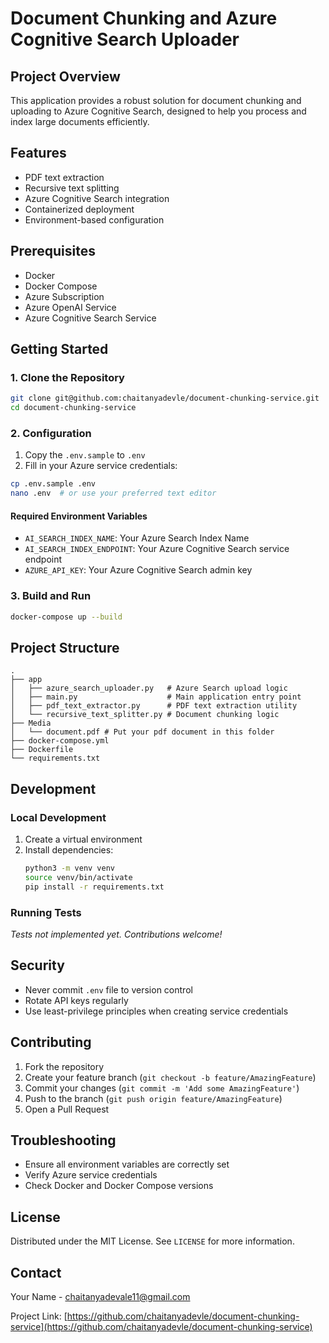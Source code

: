 # Document Chunking and Azure Cognitive Search Uploader

## Project Overview

This application provides a robust solution for document chunking and uploading to Azure Cognitive Search, designed to help you process and index large documents efficiently.

## Features

- PDF text extraction
- Recursive text splitting
- Azure Cognitive Search integration
- Containerized deployment
- Environment-based configuration

## Prerequisites

- Docker
- Docker Compose
- Azure Subscription
- Azure OpenAI Service
- Azure Cognitive Search Service

## Getting Started

### 1. Clone the Repository

```bash
git clone git@github.com:chaitanyadevle/document-chunking-service.git
cd document-chunking-service
```

### 2. Configuration

1. Copy the `.env.sample` to `.env`
2. Fill in your Azure service credentials:

```bash
cp .env.sample .env
nano .env  # or use your preferred text editor
```

#### Required Environment Variables

- `AI_SEARCH_INDEX_NAME`: Your Azure Search Index Name
- `AI_SEARCH_INDEX_ENDPOINT`: Your Azure Cognitive Search service endpoint
- `AZURE_API_KEY`: Your Azure Cognitive Search admin key

### 3. Build and Run

```bash
docker-compose up --build
```

## Project Structure

```
.
├── app
│   ├── azure_search_uploader.py   # Azure Search upload logic
│   ├── main.py                    # Main application entry point
│   ├── pdf_text_extractor.py      # PDF text extraction utility
│   └── recursive_text_splitter.py # Document chunking logic
├── Media
│   └── document.pdf # Put your pdf document in this folder
├── docker-compose.yml
├── Dockerfile
└── requirements.txt
```

## Development

### Local Development

1. Create a virtual environment
2. Install dependencies:
   ```bash
   python3 -m venv venv
   source venv/bin/activate
   pip install -r requirements.txt
   ```

### Running Tests

*Tests not implemented yet. Contributions welcome!*

## Security

- Never commit `.env` file to version control
- Rotate API keys regularly
- Use least-privilege principles when creating service credentials

## Contributing

1. Fork the repository
2. Create your feature branch (`git checkout -b feature/AmazingFeature`)
3. Commit your changes (`git commit -m 'Add some AmazingFeature'`)
4. Push to the branch (`git push origin feature/AmazingFeature`)
5. Open a Pull Request

## Troubleshooting

- Ensure all environment variables are correctly set
- Verify Azure service credentials
- Check Docker and Docker Compose versions

## License

Distributed under the MIT License. See `LICENSE` for more information.

## Contact

Your Name - chaitanyadevale11@gmail.com

Project Link: [https://github.com/chaitanyadevle/document-chunking-service](https://github.com/chaitanyadevle/document-chunking-service)
